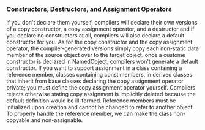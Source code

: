  ###  Constructors, Destructors, and Assignment Operators

 If you don't declare them yourself, compilers will declare their own versions of a copy constructor, a copy assignment operator, and a destructor and if you declare no constructors at all, compilers will also declare a default constructor for you.
 As for the copy constructor and the copy assignment operator, the compiler-generated versions simply copy each non-static data member of the source object over to the target object.
 once a custome constructor is declared in NamedObject, compilers won't generate a default constructor.
 If you want to support assignment in a class containing a reference member, classes containing const members, in derived classes that inherit from base classes declaring the copy assignment operator private; you must define the copy assignment operator yourself. Compilers rejects otherwise stating copy assignment is implicitly deleted because the default definition would be ill-formed. Reference members must be initialized upon creation and cannot be changed to refer to another object. To properly handle the reference member, we can make the class non-copyable and non-assignable.